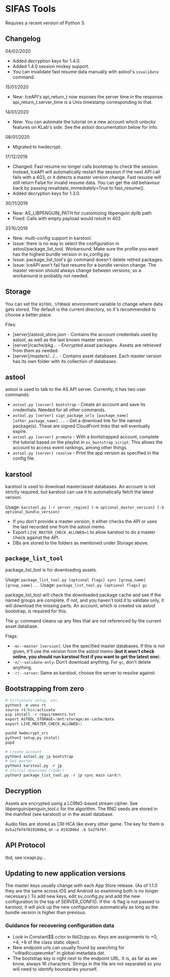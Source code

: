 # SIFAS Tools

Requires a recent version of Python 3.

## Changelog

04/02/2020

- Added decryption keys for 1.4.0.
- Added 1.4.0 session mixkey support.
- You can invalidate fast resume data manually with astool's `invalidate` command.

15/01/2020

- New: IceAPI's api_return_t now exposes the server time in the response.
  api_return_t.server_time is a Unix timestamp corresponding to that.

14/01/2020

- New: You can automate the tutorial on a new account which unlocks features
  on KLab's side. See the astool documentation below for info.

08/01/2020

- Migrated to hwdecrypt.

17/12/2019

- Changed: Fast resume no longer calls bootstrap to check the session.
  Instead, IceAPI will automatically restart the session if the next API call fails
  with a 403, or it detects a master version change. Fast resume will still return
  False for invalid resume data.
  You can get the old behaviour back by passing revalidate_immediately=True
  to fast_resume().
- Added decryption keys for 1.3.0.

30/11/2019

- New: AS_LIBPENGUIN_PATH for customizing libpenguin
  dylib path
- Fixed: Calls with empty payload would result in 403

31/10/2019

- New: multi-config support in karstool.
- Issue: there is no way to select the configuration in astool/package_list_tool.
  Workaround: Make sure the profile you want has the highest bundle version
  in sv_config.py.
- Issue: package_list_tool's gc command doesn't delete retired packages.
- Issue: IceAPI won't fail fast resume for a bundle version change.
  The master version should always change between versions, so a workaround is probably
  not needed.

## Storage

You can set the `ASTOOL_STORAGE` environment variable to change where data gets
stored. The default is the current directory, so it's recommended to choose a
better place.

Files:
- [server]/astool_store.json - Contains the account credentials used by astool, as well
  as the last known master version.
- [server]/cache/pkg... - Encrypted asset packages. Assets are retrieved from them as needed.
- [server]/masters/.../... - Contains asset databases. Each master version has its own folder
  with its collection of databases.

## astool

astool is used to talk to the AS API server. Currently, it has two user commands:

- `astool.py [server] bootstrap` - Create an account and save its credentials. Needed for
  all other commands.
- `astool.py [server] sign_package_urls [package_name] [other_package_name]...` -
  Get a download link for the named package(s). These are signed CloudFront links
  that will eventually expire.
- `astool.py [server] promote` - With a bootstrapped account, complete the tutorial
  based on the playlist in `ex_bootstrap_script`. This allows the account to access
  event rankings, among other things.
- `astool.py [server] resolve` - Print the app version as specified in the config file.

## karstool

karstool is used to download master/asset databases. An account is not strictly
required, but karstool can use it to automatically fetch the latest version.

Usage: `karstool.py [-r server_region] [-m optional_master_version] [-b optional_bundle_version]`
* If you don't provide a master version, it either checks the API or uses the
  last recorded one from the astool memo.
* Export `LIVE_MASTER_CHECK_ALLOWED=1` to allow karstool to do a master check
  against the API.
* DBs are stored to the folders as mentioned under Storage above.

## `package_list_tool`

package_list_tool is for downloading assets.

Usage: `package_list_tool.py [optional flags] sync [group_name] [group_name]...`
Usage: `package_list_tool.py [optional flags] gc`

package_list_tool will check the downloaded package cache and see if the
named groups are complete. If not, and you haven't told it to validate only,
it will download the missing parts. An account, which is created via astool
bootstrap, is required for this.

The `gc` command cleans up any files that are not referenced by the current asset database.

Flags:
- `-m/--master [version]`: Use the specified master databases. If this is not
  given, it'll use the version from the astool memo (**but it won't check online,
  you should run karstool first if you want to get the latest one**).
- `-n/--validate-only`: Don't download anything. For `gc`, don't delete anything.
- `-r/--server`: Same as karstool, choose the server to resolve against.

## Bootstrapping from zero

```python
# Virtualenv setup, etc.
python3 -m venv rt
source rt/bin/activate
pip install -r requirements.txt
export ASTOOL_STORAGE=/mnt/storage/as-cache/data
export LIVE_MASTER_CHECK_ALLOWED=1

pushd hwdecrypt_src
python3 setup.py install
popd

# Create account
python3 astool.py jp bootstrap
# Get master
python3 karstool.py -r jp
# Initial download (>1GB!)
python3 package_list_tool.py -r jp sync main card:%
```

## Decryption

Assets are encrypted using a LCRNG-based stream cipher. See libpenguin/penguin_tool.c
for the algorithm. The RNG seeds are stored in the manifest (see karstool) or in
the asset database.

Audio files are stored as CRI HCA like every other game. The key for them is
`0x5a2f6f6f0192806d`, or `-a 0192806d -b 5a2f6f6f`.

## API Protocol

tbd, see iceapi.py...

## Updating to new application versions

The master keys usually change with each App Store release. (As of 1.1.0 they are
the same across iOS and Android so examining both is no longer necessary.) To add
new keys, edit sv_config.py and add the new configuration to the top of SERVER_CONFIG.
If the -b flag is not passed to karstool, it will pick up the new configuration
automatically as long as the bundle version is higher than previous.

### Guidance for recovering configuration data

- Look in Constant$$.cctor in libil2cpp.so. Keys are assignments to +0, +4, +8 of
  the class static object.
- New endpoint urls can usually found by searching for "v4tadlicuqeeumke" in
  global-metadata.dat.
- The bootstrap key is right next to the endpoint URL. It is, as far as we know,
  always 16 characters. Strings in the file are not separated so you will need
  to identify boundaries yourself.